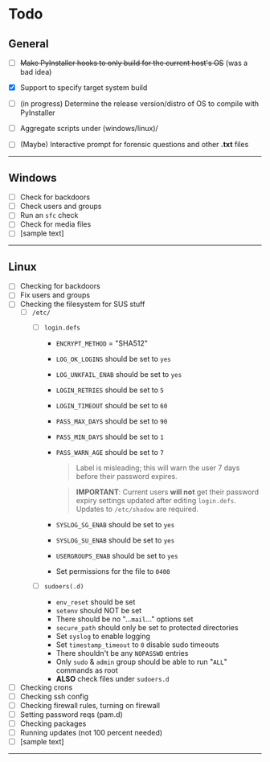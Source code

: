 Todo
====

## General
- [ ] ~~Make PyInstaller hooks to only build for the current host's OS~~ (was a bad idea)

- [X] Support to specify target system build

- [ ] (in progress) Determine the release version/distro of OS to compile with PyInstaller

- [ ] Aggregate scripts under (windows/linux)/<release>

- [ ] (Maybe) Interactive prompt for forensic questions and other **.txt** files

---

## Windows
- [ ] Check for backdoors
- [ ] Check users and groups
- [ ] Run an `sfc` check
- [ ] Check for media files
- [ ] [sample text]

---

## Linux
- [ ] Checking for backdoors
- [ ] Fix users and groups
- [ ] Checking the filesystem for SUS stuff
	- [ ] `/etc/`
        - [ ] `login.defs`
            * `ENCRYPT_METHOD` = "SHA512"
            * `LOG_OK_LOGINS` should be set to  `yes`
            * `LOG_UNKFAIL_ENAB` should be set to `yes`
            * `LOGIN_RETRIES` should be set to `5`
            * `LOGIN_TIMEOUT` should be set to `60`
            * `PASS_MAX_DAYS` should be set to `90`
            * `PASS_MIN_DAYS` should be set to `1`
            * `PASS_WARN_AGE` should be set to `7`

              	> Label is misleading; this will warn the user 7 days before their password expires.
          	
                > **IMPORTANT**: Current users **will not** get their password expiry settings updated after editing `login.defs`. Updates to `/etc/shadow` are required.
      		
            * `SYSLOG_SG_ENAB` should be set to `yes`
            * `SYSLOG_SU_ENAB` should be set to `yes`
            * `USERGROUPS_ENAB` should be set to `yes`
            * Set permissions for the file to `0400`

        - [ ] `sudoers(.d)`
            * `env_reset` should be set
            * `setenv` should NOT be set
            * There should be no "...`mail`..." options set
            * `secure_path` should only be set to protected directories
            * Set `syslog` to enable logging
            * Set `timestamp_timeout` to `0` disable sudo timeouts
            * There shouldn't be any `NOPASSWD` entries
            * Only `sudo` & `admin` group should be able to run "`ALL`"
            commands as root
            * **ALSO** check files under `sudoers.d`

- [ ] Checking crons
- [ ] Checking ssh config
- [ ] Checking firewall rules, turning on firewall
- [ ] Setting password reqs (pam.d)
- [ ] Checking packages
- [ ] Running updates (not 100 percent needed)
- [ ] [sample text]

---
